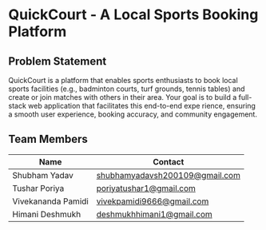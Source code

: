 # QuickCourt - A Local Sports Booking Platform

## Problem Statement

QuickCourt is a platform that enables sports enthusiasts to book local 
sports facilities (e.g., badminton courts, turf grounds, tennis tables) 
and create or join matches with others in their area. Your goal is to 
build a full-stack web application that facilitates this end-to-end expe
rience, ensuring a smooth user experience, booking accuracy, and 
community engagement.


## Team Members
| Name                | Contact                         |
|---------------------|---------------------------------|
| Shubham Yadav       | shubhamyadavsh200109@gmail.com  |
| Tushar Poriya       | poriyatushar1@gmail.com         |
| Vivekananda Pamidi  | vivekpamidi9666@gmail.com       |
| Himani Deshmukh     | deshmukhhimani1@gmail.com       |





